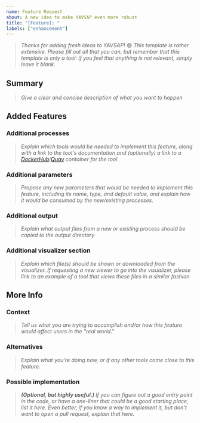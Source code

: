 ```yaml
---
name: Feature Request
about: A new idea to make YAVSAP even more robust
title: "[Feature]: "
labels: ["enhancement"]
---
```


> _Thanks for adding fresh ideas to YAVSAP!_ :smile:
> _This template is rather extensive._
> _Please fill out all that you can, but remember that this template_
> _is only a tool: if you feel that anything is not relevant, simply_
> _leave it blank._

## Summary

> _Give a clear and concise description of what you want to happen_

## Added Features

### Additional processes

> _Explain which tools would be needed to implement this feature, along with a
> link to the tool's documentation and (optionally) a link to a
> [DockerHub]/[Quay] container for the tool_

### Additional parameters

> _Propose any new parameters that would be needed to implement this feature,
> including its name, type, and default value, and explain how it would be
> consumed by the new/existing processes._

### Additional output

> _Explain what output files from a new or existing process should be copied to
> the output directory_

### Additional visualizer section

> _Explain which file(s) should be shown or downloaded from the visualizer. If
> requesting a new viewer to go into the visualizer, please link to an example
> of a tool that views these files in a similar fashion_

## More Info

### Context

> _Tell us what you are trying to accomplish and/or how this feature would
> affect users in the "real world."_

### Alternatives

> _Explain what you're doing now, or if any other tools come close to this
> feature._

### Possible implementation

> _**(Optional, but highly useful.)** If you can figure out a good entry point
> in the code, or have a one-liner that could be a good starting place, list it
> here. Even better, if you know a way to implement it, but don't want to open a
> pull request, explain that here._

[DockerHub]: https://hub.docker.com
[Quay]: https://quay.io
